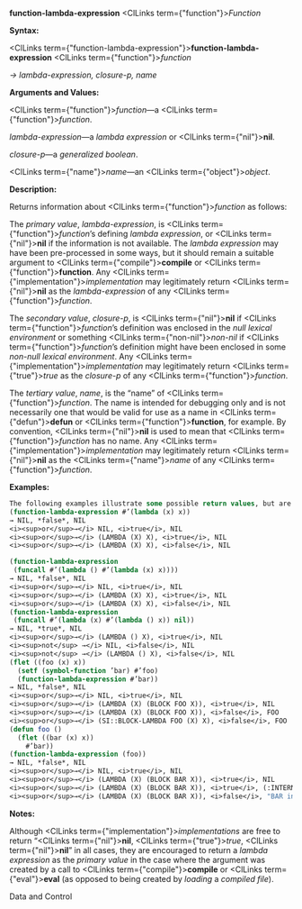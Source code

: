 **function-lambda-expression** <ClLinks  term={"function"}><i>Function</i></ClLinks> 



**Syntax:** 



<ClLinks  term={"function-lambda-expression"}><b>function-lambda-expression</b></ClLinks> <ClLinks  term={"function"}><i>function</i></ClLinks> 



*→ lambda-expression, closure-p, name* 



**Arguments and Values:** 



<ClLinks  term={"function"}><i>function</i></ClLinks>—a <ClLinks  term={"function"}><i>function</i></ClLinks>. 



*lambda-expression*—a *lambda expression* or <ClLinks  term={"nil"}><b>nil</b></ClLinks>. 



*closure-p*—a *generalized boolean*. 



<ClLinks  term={"name"}><i>name</i></ClLinks>—an <ClLinks  term={"object"}><i>object</i></ClLinks>. 



**Description:** 



Returns information about <ClLinks  term={"function"}><i>function</i></ClLinks> as follows: 



The *primary value*, *lambda-expression*, is <ClLinks  term={"function"}><i>function</i></ClLinks>’s defining *lambda expression*, or <ClLinks  term={"nil"}><b>nil</b></ClLinks> if the information is not available. The *lambda expression* may have been pre-processed in some ways, but it should remain a suitable argument to <ClLinks  term={"compile"}><b>compile</b></ClLinks> or <ClLinks  term={"function"}><b>function</b></ClLinks>. Any <ClLinks  term={"implementation"}><i>implementation</i></ClLinks> may legitimately return <ClLinks  term={"nil"}><b>nil</b></ClLinks> as the *lambda-expression* of any <ClLinks  term={"function"}><i>function</i></ClLinks>. 



The *secondary value*, *closure-p*, is <ClLinks  term={"nil"}><b>nil</b></ClLinks> if <ClLinks  term={"function"}><i>function</i></ClLinks>’s definition was enclosed in the *null lexical environment* or something <ClLinks  term={"non-nil"}><i>non-nil</i></ClLinks> if <ClLinks  term={"function"}><i>function</i></ClLinks>’s definition might have been enclosed in some *non-null lexical environment*. Any <ClLinks  term={"implementation"}><i>implementation</i></ClLinks> may legitimately return <ClLinks  term={"true"}><i>true</i></ClLinks> as the *closure-p* of any <ClLinks  term={"function"}><i>function</i></ClLinks>. 



The *tertiary value*, *name*, is the “name” of <ClLinks  term={"function"}><i>function</i></ClLinks>. The name is intended for debugging only and is not necessarily one that would be valid for use as a name in <ClLinks  term={"defun"}><b>defun</b></ClLinks> or <ClLinks  term={"function"}><b>function</b></ClLinks>, for example. By convention, <ClLinks  term={"nil"}><b>nil</b></ClLinks> is used to mean that <ClLinks  term={"function"}><i>function</i></ClLinks> has no name. Any <ClLinks  term={"implementation"}><i>implementation</i></ClLinks> may legitimately return <ClLinks  term={"nil"}><b>nil</b></ClLinks> as the <ClLinks  term={"name"}><i>name</i></ClLinks> of any <ClLinks  term={"function"}><i>function</i></ClLinks>. 



**Examples:**
```lisp
The following examples illustrate some possible return values, but are not intended to be exhaustive: 
(function-lambda-expression #’(lambda (x) x)) 
→ NIL, *false*, NIL 
<i><sup>or</sup>→</i> NIL, <i>true</i>, NIL 
<i><sup>or</sup>→</i> (LAMBDA (X) X), <i>true</i>, NIL 
<i><sup>or</sup>→</i> (LAMBDA (X) X), <i>false</i>, NIL 

(function-lambda-expression 
 (funcall #’(lambda () #’(lambda (x) x)))) 
→ NIL, *false*, NIL 
<i><sup>or</sup>→</i> NIL, <i>true</i>, NIL 
<i><sup>or</sup>→</i> (LAMBDA (X) X), <i>true</i>, NIL 
<i><sup>or</sup>→</i> (LAMBDA (X) X), <i>false</i>, NIL 
(function-lambda-expression 
 (funcall #’(lambda (x) #’(lambda () x)) nil)) 
→ NIL, *true*, NIL 
<i><sup>or</sup>→</i> (LAMBDA () X), <i>true</i>, NIL 
<i><sup>not</sup> →</i> NIL, <i>false</i>, NIL 
<i><sup>not</sup> →</i> (LAMBDA () X), <i>false</i>, NIL 
(flet ((foo (x) x)) 
  (setf (symbol-function ’bar) #’foo) 
  (function-lambda-expression #’bar)) 
→ NIL, *false*, NIL 
<i><sup>or</sup>→</i> NIL, <i>true</i>, NIL 
<i><sup>or</sup>→</i> (LAMBDA (X) (BLOCK FOO X)), <i>true</i>, NIL 
<i><sup>or</sup>→</i> (LAMBDA (X) (BLOCK FOO X)), <i>false</i>, FOO 
<i><sup>or</sup>→</i> (SI::BLOCK-LAMBDA FOO (X) X), <i>false</i>, FOO 
(defun foo () 
  (flet ((bar (x) x)) 
    #’bar)) 
(function-lambda-expression (foo)) 
→ NIL, *false*, NIL 
<i><sup>or</sup>→</i> NIL, <i>true</i>, NIL 
<i><sup>or</sup>→</i> (LAMBDA (X) (BLOCK BAR X)), <i>true</i>, NIL 
<i><sup>or</sup>→</i> (LAMBDA (X) (BLOCK BAR X)), <i>true</i>, (:INTERNAL FOO 0 BAR) 
<i><sup>or</sup>→</i> (LAMBDA (X) (BLOCK BAR X)), <i>false</i>, "BAR in FOO" 
```
**Notes:** 



Although <ClLinks  term={"implementation"}><i>implementations</i></ClLinks> are free to return “<ClLinks  term={"nil"}><b>nil</b></ClLinks>, <ClLinks  term={"true"}><i>true</i></ClLinks>, <ClLinks  term={"nil"}><b>nil</b></ClLinks>” in all cases, they are encouraged to return a *lambda expression* as the *primary value* in the case where the argument was created by a call to <ClLinks  term={"compile"}><b>compile</b></ClLinks> or <ClLinks  term={"eval"}><b>eval</b></ClLinks> (as opposed to being created by *loading* a *compiled file*). 



Data and Control 











